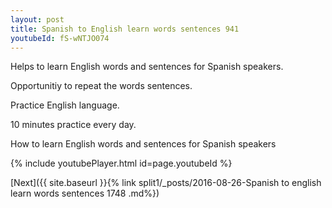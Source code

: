 ```yaml
---
layout: post
title: Spanish to English learn words sentences 941 
youtubeId: fS-wNTJO074
---
```

 
 
Helps to learn English words and sentences for Spanish speakers.

Opportunitiy to repeat the words sentences. 

Practice English language. 
 
10 minutes practice every day. 
 
How to learn English words and sentences for Spanish speakers 
 
{% include youtubePlayer.html id=page.youtubeId %}
 
 
[Next]({{ site.baseurl }}{% link  split1/_posts/2016-08-26-Spanish to english learn words sentences 1748 .md%})
 
